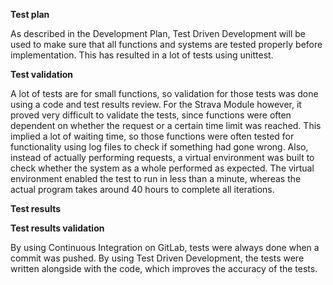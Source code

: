 **Test plan**

As described in the Development Plan, Test Driven Development will be used to make sure that all functions and systems are tested properly before implementation. This has resulted in a lot of tests using unittest. 

**Test validation**

A lot of tests are for small functions, so validation for those tests was done using a code and test results review. For the Strava Module however, it proved very difficult to validate the tests, since functions were often dependent on whether the request or a certain time limit was reached. This implied a lot of waiting time, so those functions were often tested for functionality using log files to check if something had gone wrong. Also, instead of actually performing requests, a virtual environment was built to check whether the system as a whole performed as expected. The virtual environment enabled the test to run in less than a minute, whereas the actual program takes around 40 hours to complete all iterations. 

**Test results**



**Test results validation**

By using Continuous Integration on GitLab, tests were always done when a commit was pushed. By using Test Driven Development, the tests were written alongside with the code, which improves the accuracy of the tests.